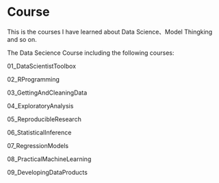 # Course
This is the courses I have learned about Data Science、Model Thingking and so on. 

The Data Secience Course including the following courses:

  01_DataScientistToolbox
  
  02_RProgramming
  
  03_GettingAndCleaningData
  
  04_ExploratoryAnalysis
  
  05_ReproducibleResearch
  
  06_StatisticalInference
  
  07_RegressionModels
  
  08_PracticalMachineLearning
  
  09_DevelopingDataProducts
